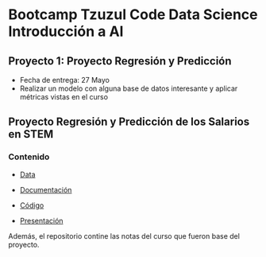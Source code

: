 # Bootcamp Tzuzul Code Data Science Introducción a AI

## Proyecto 1: Proyecto Regresión y Predicción

- Fecha de entrega: 27 Mayo
- Realizar un modelo con alguna base de datos interesante y aplicar métricas vistas en el curso
 
 ## Proyecto Regresión y Predicción de los Salarios en STEM
 
 ### Contenido
- [Data](https://www.kaggle.com/datasets/jackogozaly/data-science-and-stem-salaries)

- [Documentación](https://pinnate-lace-fe6.notion.site/Proyecto-Regresi-n-y-Predicci-n-9d40ba17c9274b53bb260f4773544449)

- [Código](https://github.com/semilun4)

- [Presentación](https://www.canva.com/design/DAFB3lArWfE/U9bbFGflWxUw89N7dyUIkA/edit?utm_content=DAFB3lArWfE&utm_campaign=designshare&utm_medium=link2&utm_source=sharebutton)

Además, el repositorio contine las notas del curso que fueron base del proyecto.

